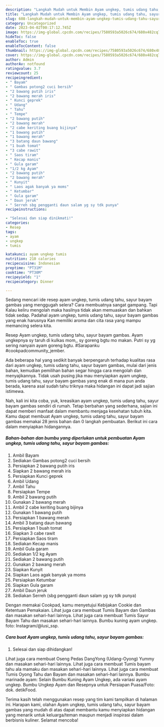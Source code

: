 ```yaml
---
description: "Langkah Mudah untuk Membin Ayam ungkep, tumis udang tahu, sayur bayam gambas yang Enak"
title: "Langkah Mudah untuk Membin Ayam ungkep, tumis udang tahu, sayur bayam gambas yang Enak"
slug: 608-langkah-mudah-untuk-membin-ayam-ungkep-tumis-udang-tahu-sayur-bayam-gambas-yang-enak
category: Uncategorized
date: 2023-04-02T00:17:12.745Z
image: https://img-global.cpcdn.com/recipes/7580593a5026c674/680x482cq70/ayam-ungkep-tumis-udang-tahu-sayur-bayam-gambas-foto-resep-utama.jpg
hideToc: false
enableToc: true
enableTocContent: false
thumbnail: https://img-global.cpcdn.com/recipes/7580593a5026c674/680x482cq70/ayam-ungkep-tumis-udang-tahu-sayur-bayam-gambas-foto-resep-utama.jpg
cover: https://img-global.cpcdn.com/recipes/7580593a5026c674/680x482cq70/ayam-ungkep-tumis-udang-tahu-sayur-bayam-gambas-foto-resep-utama.jpg
author: Admin
authorAv: notfound
ratingvalue: 3.7
reviewcount: 25
recipeingredient:
- " Bayam"
- " Gambas potong2 cuci bersih"
- "2 bawang putih iris"
- "2 bawang merah iris"
- " Kunci geprek"
- " Udang"
- " Tahu"
- " Tempe"
- "2 bawang putih"
- "2 bawang merah"
- "2 cabe keriting buang bijinya"
- "1 bawang putih"
- "1 bawang merah"
- "3 batang daun bawang"
- "1 buah tomat"
- "3 cabe rawit"
- " Saos tiram"
- " Kecap manis"
- " Gula garam"
- "1/2 kg Ayam"
- "2 bawang putih"
- "2 bawang merah"
- " Kunyit"
- " Laos agak banyak ya moms"
- " Ketumbar"
- " Gula garam"
- " Daun jeruk"
- " Serreh sbg pengganti daun salam yg sy tdk punya"
recipeinstructions:

- "Selesai dan siap dinikmati!"
categories:
- Resep
tags:
- ayam
- ungkep
- tumis

katakunci: ayam ungkep tumis 
nutrition: 210 calories
recipecuisine: Indonesian
preptime: "PT31M"
cooktime: "PT30M"
recipeyield: "1"
recipecategory: Dinner

---
```



Sedang mencari ide resep ayam ungkep, tumis udang tahu, sayur bayam gambas yang menggugah selera? Cara membuatnya sangat gampang. Tapi Kalau keliru mengolah maka hasilnya tidak akan memuaskan dan bahkan tidak sedap. Padahal ayam ungkep, tumis udang tahu, sayur bayam gambas yang enak harusnya Kan memiliki aroma dan cita rasa yang mampu memancing selera kita.


Resep Ayam ungkep, tumis udang tahu, sayur bayam gambas. Ayam ungkepnya sy taruh di kulkas mom,, sy goreng bgtu mo makan. Putri sy yg sering nanyain ayam goreng bgtu. #Sarapanku #cookpadcommunity_jember.

Ada beberapa hal yang sedikit banyak berpengaruh terhadap kualitas rasa dari ayam ungkep, tumis udang tahu, sayur bayam gambas, mulai dari jenis bahan, kemudian pemilihan bahan segar hingga cara mengolah dan menyajikannya. Tidak usah pusing jika mau menyiapkan ayam ungkep, tumis udang tahu, sayur bayam gambas yang enak di mana pun anda berada, karena asal sudah tahu triknya maka hidangan ini dapat jadi sajian istimewa.


Nah, kali ini kita coba, yuk, kreasikan ayam ungkep, tumis udang tahu, sayur bayam gambas sendiri di rumah. Tetap berbahan yang sederhana, sajian ini dapat memberi manfaat dalam membantu menjaga kesehatan tubuh kita. Kamu dapat membuat Ayam ungkep, tumis udang tahu, sayur bayam gambas memakai 28 jenis bahan dan 0 langkah pembuatan. Berikut ini cara dalam menyiapkan hidangannya.

<!--inarticleads1-->

##### Bahan-bahan dan bumbu yang diperlukan untuk pembuatan Ayam ungkep, tumis udang tahu, sayur bayam gambas:

1. Ambil  Bayam
1. Sediakan  Gambas potong2 cuci bersih
1. Persiapkan 2 bawang putih iris
1. Siapkan 2 bawang merah iris
1. Persiapkan  Kunci geprek
1. Ambil  Udang
1. Ambil  Tahu
1. Persiapkan  Tempe
1. Ambil 2 bawang putih
1. Gunakan 2 bawang merah
1. Ambil 2 cabe keriting buang bijinya
1. Gunakan 1 bawang putih
1. Persiapkan 1 bawang merah
1. Ambil 3 batang daun bawang
1. Persiapkan 1 buah tomat
1. Siapkan 3 cabe rawit
1. Persiapkan  Saos tiram
1. Sediakan  Kecap manis
1. Ambil  Gula garam
1. Sediakan 1/2 kg Ayam
1. Sediakan 2 bawang putih
1. Gunakan 2 bawang merah
1. Siapkan  Kunyit
1. Siapkan  Laos agak banyak ya moms
1. Persiapkan  Ketumbar
1. Siapkan  Gula garam
1. Ambil  Daun jeruk
1. Sediakan  Serreh (sbg pengganti daun salam yg sy tdk punya)


Dengan memakai Cookpad, kamu menyetujui Kebijakan Cookie dan Ketentuan Pemakaian. Lihat juga cara membuat Tumis Bayam dan Gambas dan masakan sehari-hari lainnya. Lihat juga cara membuat Tumis Sayur Bayam Tahu dan masakan sehari-hari lainnya. Bumbu kuning ayam ungkep. foto: Instagram/@lusi_ssp. 

<!--inarticleads2-->

##### Cara buat Ayam ungkep, tumis udang tahu, sayur bayam gambas:


1. Selesai dan siap dihidangkan!

Lihat juga cara membuat Oseng Pedas DangYong (Udang-Oyong) Yummy dan masakan sehari-hari lainnya. Lihat juga cara membuat Tumis bayam tahu ala mamaku dan masakan sehari-hari lainnya. Lihat juga cara membuat Tumis Oyong Tahu dan Bayam dan masakan sehari-hari lainnya. Bumbu marinade ayam: Selain Bumbu Kuning Ayam Ungkep, ada variasi ayam ungkep. Bumbu Ungkep Ayam dan Resepnya untuk Persiapan Puasa/Foto: dok. detikFood. 

Terima kasih telah menggunakan resep yang tim kami tampilkan di halaman ini. Harapan kami, olahan Ayam ungkep, tumis udang tahu, sayur bayam gambas yang mudah di atas dapat membantu kamu menyiapkan hidangan yang menarik untuk keluarga/teman maupun menjadi inspirasi dalam berbisnis kuliner. Selamat mencoba!
